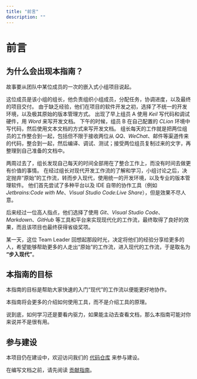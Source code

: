 ```yaml
---
title: "前言"
description: ""
---
```


# 前言

## 为什么会出现本指南？

故事要从团队中某位成员的一次的嵌入式小组项目说起。

这位成员是该小组的组长，他负责组织小组成员，分配任务，协调进度，以及最终的项目交付。
由于缺乏经验，他们在项目的软件开发之初，选择了不统一的开发环境，以及极其原始的版本管理方式。
出现了早上组员 A 使用 *Keil* 写代码和调试硬件，用 *Word* 来写开发文档。
下午的时候，组员 B 在自己配置的 *CLion* 环境中写代码，然后使用文本文档的方式来写开发文档。
组长每天的工作就是把两位组员的工作整合到一起，包括但不限于接收两位从 *QQ*、*WeChat*、邮件等渠道传来的代码，整合到一起，然后编译、调试、测试；接受两位组员复制过来的文字，再整理到自己准备的文档中。 

两周过去了，组长发现自己每天的时间全部用在了整合工作上，而没有时间去做更有价值的事情。
在经过组长对现代开发工作流的了解和学习，小组讨论之后，决定抛弃“原始”的工作流，转而步入现代，使用统一的开发环境，以及专业的版本管理软件。
他们首先尝试了多种平台以及 IDE 自带的协作工具（例如 *Jetbrains:Code with Me*、*Visual Studio Code:Live Share*），但是效果不尽人意。

后来经过一位高人指点，他们选择了使用 *Git*、*Visual Studio Code*、*Markdown*、*GitHub* 等工具和平台来实现现代化的工作流，最终取得了良好的效果，而且该项目也最终获得省级奖项。

某一天，这位 Team Leader 回想起那段时光，决定将他们的经验分享给更多的人，希望能够帮助更多的人走出“原始”的工作流，进入现代的工作流，于是取名为 **“步入现代”**。


## 本指南的目标

本指南的目标是帮助大家快速的入门“现代”的工作流以便能更好地协作。

本指南将会更多的介绍如何使用工具，而不是介绍工具的原理。

说到底，如何学习还是要看内驱力，如果能主动去查看文档，那么本指南可能对你来说并不是很有用。


## 参与建设

本项目仍在建设中，欢迎访问我们的 [代码仓库](https://github.com/BPCClub/Shift2Modern) 来参与建设。

在编写文档之前，请先阅读 [贡献指南](/contribution-guidelines)。

